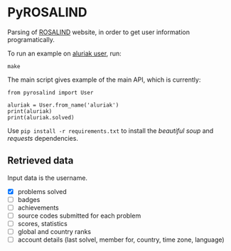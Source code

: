 # PyROSALIND
Parsing of [ROSALIND](http://rosalind.info) website, in order to get user information programatically.

To run an example on [aluriak user](http://rosalind.info/users/aluriak), run:

    make

The main script gives example of the main API, which is currently:

    from pyrosalind import User

    aluriak = User.from_name('aluriak')
    print(aluriak)
    print(aluriak.solved)


Use `pip install -r requirements.txt` to install the *beautiful soup* and *requests* dependencies.


## Retrieved data
Input data is the username.

- [X] problems solved
- [ ] badges
- [ ] achievements
- [ ] source codes submitted for each problem
- [ ] scores, statistics
- [ ] global and country ranks
- [ ] account details (last solvel, member for, country, time zone, language)
